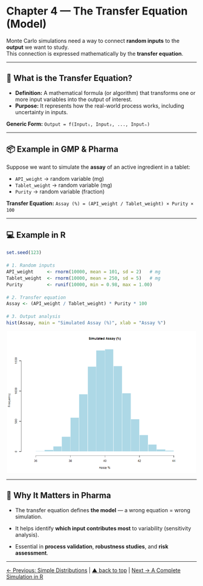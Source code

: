 # Chapter 4 — The Transfer Equation (Model)

Monte Carlo simulations need a way to connect **random inputs** to the **output** we want to study.  
This connection is expressed mathematically by the **transfer equation**.

---

## 🔗 What is the Transfer Equation?

- **Definition:** A mathematical formula (or algorithm) that transforms one or more input variables into the output of interest.
- **Purpose:** It represents how the real-world process works, including uncertainty in inputs.

**Generic Form:**
`Output = f(Input₁, Input₂, ..., Inputₙ)`

---

## 📦 Example in GMP & Pharma

Suppose we want to simulate the **assay** of an active ingredient in a tablet:

- `API_weight` → random variable (mg)
- `Tablet_weight` → random variable (mg)
- `Purity` → random variable (fraction)

**Transfer Equation:**
`Assay (%) = (API_weight / Tablet_weight) × Purity × 100`

---

## 💻 Example in R

```r
set.seed(123)

# 1. Random inputs
API_weight     <- rnorm(10000, mean = 101, sd = 2)   # mg
Tablet_weight  <- rnorm(10000, mean = 250, sd = 5)   # mg
Purity         <- runif(10000, min = 0.98, max = 1.00)

# 2. Transfer equation
Assay <- (API_weight / Tablet_weight) * Purity * 100

# 3. Output analysis
hist(Assay, main = "Simulated Assay (%)", xlab = "Assay %")
```
<p align="center"> <img src="../images/transfer_equation_example.png" alt="Transfer Equation Example" width="500"> </p>

---

## 💊 Why It Matters in Pharma
- The transfer equation defines **the model** — a wrong equation = wrong simulation.

- It helps identify **which input contributes most** to variability (sensitivity analysis).

- Essential in **process validation**, **robustness studies**, and **risk assessment**.

---
[← Previous: Simple Distributions](chapter03_distributions.md) | [▲ back to top](../#table-of-contents) | [Next → A Complete Simulation in R](chapter05_full-simulation.md)
